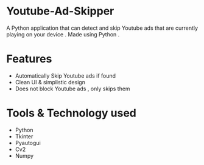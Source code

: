 # Youtube-Ad-Skipper
A Python application that can detect and skip Youtube ads that are currently playing on your device . Made using Python .

# Features

- Automatically Skip Youtube ads if found
- Clean UI & simplistic design
- Does not block Youtube ads , only skips them

# Tools & Technology used

- Python
- Tkinter
- Pyautogui
- Cv2
- Numpy


